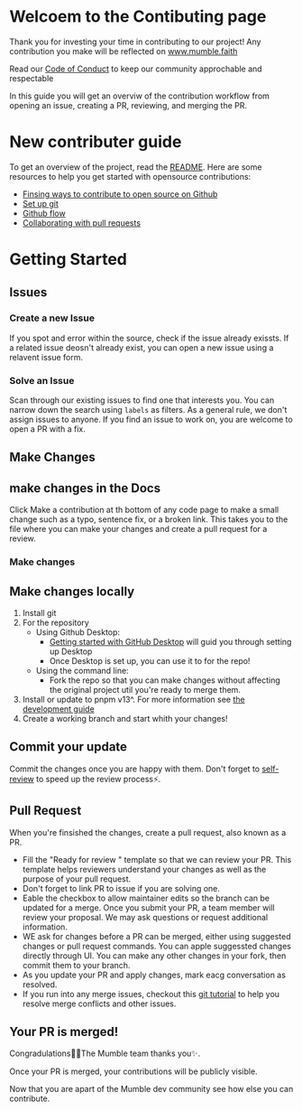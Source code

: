 # Welcoem to the Contibuting page

Thank you for investing your time in contributing to our project! Any contribution you make will be reflected on www.mumble.faith

Read our [Code of Conduct]('./CODE_OF_CONDUCT.md) to keep our community approchable and respectable

In this guide you will get an overviw of the contribution workflow from opening an issue, creating a PR, reviewing, and merging the PR.

# New contributer guide

To get an overview of the project, read the [README]('./README.md'). Here are some resources to help you get started with opensource contributions:

- [Finsing ways to contribute to open source on Github](https://docs.github.com/en/get-started/exploring-projects-on-github/finding-ways-to-contribute-to-open-source-on-github)
- [Set up git](https://docs.github.com/en/get-started/quickstart/set-up-git)
- [Github flow](https://docs.github.com/en/get-started/quickstart/github-flow)
- [Collaborating with pull requests](https://docs.github.com/en/pull-requests/collaborating-with-pull-requests)


# Getting Started

## Issues

### Create a new Issue

If you spot and error within the source, check if the issue already exissts. If a related issue deosn't already exist, you can open a new issue using a relavent issue form.

### Solve an Issue

Scan through our existing issues to find one that interests you. You can narrow down the search using `labels` as filters. As a general rule, we don't assign issues to anyone. If you find an issue to work on, you are welcome to open a PR with a fix.

## Make Changes

## make changes in the Docs

Click Make a contribution at th bottom of any code page to make a small change such as a typo, sentence fix, or a broken link. This takes you to the file where you can make your changes and create a pull request for a review.

### Make changes 

## Make changes locally

1. Install git
2. For the repository
    * Using Github Desktop:
        - [Getting started with GitHub Desktop]() will guid you through setting up Desktop
        - Once Desktop is set up, you can use it to for the repo!
    * Using the command line:
        - Fork the repo so that you can make changes without affecting the original project util you're ready to merge them.
3. Install or update to pnpm v13^. For more information see [the development guide]('./devguide.md')
4. Create a working branch and start whith your changes!

## Commit your update

Commit the changes once you are happy with them. Don't forget to [self-review](https://github.com/github/docs/blob/main/contributing/self-review.md) to speed up the review process⚡️.

## Pull Request

When you're finsished the changes, create a pull request, also known as a PR.
- Fill the "Ready for review " template so that we can review your PR. This template helps reviewers understand your changes as well as the purpose of your pull request.
- Don't forget to link PR to issue if you are solving one.
- Eable the checkbox to allow maintainer edits so the branch can be updated for a merge. Once you submit your PR, a team member will review your proposal. We may ask questions or request additional information.
- WE ask for changes before a PR can be merged, either using suggested changes or pull request commands. You can apple suggessted changes directly through UI. You can make any other changes in your fork, then commit them to your branch.
- As you update your PR and apply changes, mark eacg conversation as resolved.
- If you run into any merge issues, checkout this [git tutorial](https://github.com/skills/resolve-merge-conflicts) to help you resolve merge conflicts and other issues.

## Your PR is merged!

Congradulations🎉🎉The Mumble team thanks you✨.

Once your PR is merged, your contributions will be publicly visible. 

Now that you are apart of the Mumble dev community see how else you can contribute.
